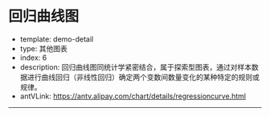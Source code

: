 # 回归曲线图

- template: demo-detail
- type: 其他图表
- index: 6
- description: 回归曲线图同统计学紧密结合，属于探索型图表，通过对样本数据进行曲线回归（非线性回归）确定两个变数间数量变化的某种特定的规则或规律。
- antVLink: https://antv.alipay.com/chart/details/regressioncurve.html
----

<script>
$.getJSON('../../static/data/diamond.json',function (data) {
  var Stat = G2.Stat;
  var chart = new G2.Chart({
    id: 'c1',
    width: 1000,
    height: 500,
    plotCfg: {
      margin: [60, 120]
    }
  });
  chart.source(data);

  chart.point().position('carat*price');
  chart.line().position(Stat.smooth.exp('carat*price')).size(3);
  chart.render();
});
</script>
